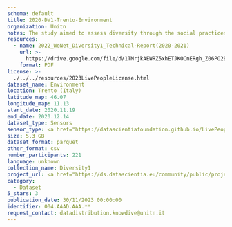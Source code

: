 ```yaml
---
schema: default
title: 2020-DV1-Trento-Environment
organization: Unitn
notes: The study aimed to assess diversity through the social practices and daily behaviors of university students from eight different countries. The research was carried out in two phases. Initially, a large sample of students from Denmark, Italy, Mongolia, Paraguay, the United Kingdom, China, Mexico, and India, completed a survey on their social practices, as well as their socio-demographic, cultural, and psychological elements. In the second phase, a sub-sample of the respondents engaged in a four-week data collection by using an innovative smartphone application called iLog. This app collected data from thirty-four smartphone sensors around the clock, allowing for an in-depth investigation into the diversity and daily routines of university students across countries, both synchronically and diachronically.
resources:
  - name: 2022_WeNet_Diversity1_Technical-Report(2020-2021)
    url: >-
      https://drive.google.com/file/d/1TMrjkAEWRZ5xhETJKOCnERgh_Z06PO2E/view?usp=drive_link
    format: PDF
license: >-
  ./../../resources/2023LivePeopleLicense.html
dataset_name: Environment
location: Trento (Italy)
latitude_map: 46.07
longitude_map: 11.13
start_date: 2020.11.19
end_date: 2020.12.14
dataset_type: Sensors
sensor_type: <a href="https://datascientiafoundation.github.io/LivePeople/datasets/2020-DV1-Trento-Pressure%20Event/">pressure</a>, <a href="https://datascientiafoundation.github.io/LivePeople/datasets/2020-DV1-Trento-Light%20Event/">light</a>  
size: 5.3 GB
dataset_format: parquet
other_format: csv
number_participants: 221
language: unknown
collection_name: Diversity1
project_url: <a href="https://ds.datascientia.eu/community/public/projects/e464583f-32eb-44c1-a455-91503b02b306">https://ds.datascientia.eu/community/public/projects/e464583f-32eb-44c1-a455-91503b02b306</a>
category:
  - Dataset
5_stars: 3
publication_date: 30/11/2023 00:00:00
identifier: 004.AAAD.AAA.**
request_contact: datadistribution.knowdive@unitn.it
---
```

